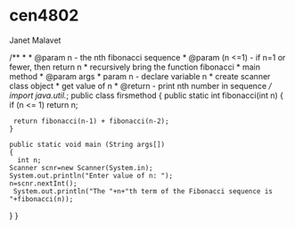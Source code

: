 # cen4802
Janet Malavet

/**
	 * 
	 * @param n - the nth fibonacci sequence
	 * @param (n <=1) - if n=1 or fewer, then return n
     * recursively bring the function fibonacci
       * main method
       * @param args
    	 * param n - declare variable n
    	   * create scanner class object
    	   * get value of n
    	   * @return - print nth number in sequence
    	*/
    	import java.util.*;
public class firsmethod
{
      public static int fibonacci(int n)
    {    	  
    	     if (n <= 1)
       return n;
     
     return fibonacci(n-1) + fibonacci(n-2);
    }
    
    public static void main (String args[])
    {        	
      int n;  
    Scanner scnr=new Scanner(System.in);   
    System.out.println("Enter value of n: ");
    n=scnr.nextInt();   
     System.out.println("The "+n+"th term of the Fibonacci sequence is "+fibonacci(n));
}
}

